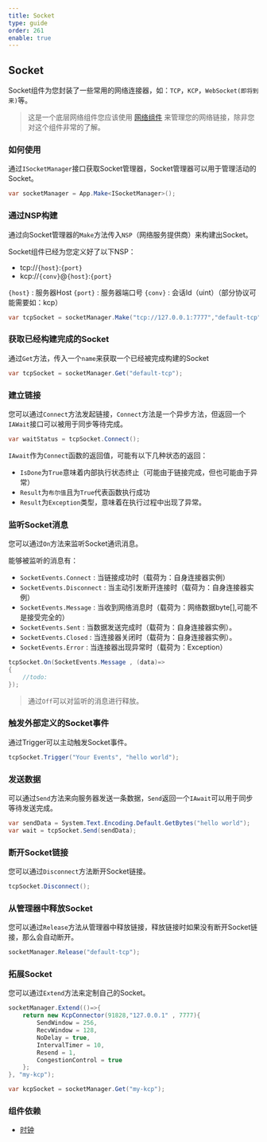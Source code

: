 ```yaml
---
title: Socket
type: guide
order: 261
enable: true
---
```


## Socket

Socket组件为您封装了一些常用的网络连接器，如：`TCP`，`KCP`，`WebSocket(即将到来)`等。

> 这是一个底层网络组件您应该使用 [网络组件](network.html) 来管理您的网络链接，除非您对这个组件非常的了解。

### 如何使用

通过`ISocketManager`接口获取Socket管理器，Socket管理器可以用于管理活动的Socket。

```csharp
var socketManager = App.Make<ISocketManager>();
```

### 通过NSP构建

通过向Socket管理器的`Make`方法传入`NSP`（网络服务提供商）来构建出Socket。

Socket组件已经为您定义好了以下NSP：

- tcp://`{host}`:`{port}`
- kcp://`{conv}`@`{host}`:`{port}`


`{host}` : 服务器Host
`{port}` : 服务器端口号
`{conv}` : 会话Id（uint）（部分协议可能需要如：kcp）
  
```csharp
var tcpSocket = socketManager.Make("tcp://127.0.0.1:7777","default-tcp");
```

### 获取已经构建完成的Socket

通过`Get`方法，传入一个`name`来获取一个已经被完成构建的Socket

```csharp
var tcpSocket = socketManager.Get("default-tcp");
```

### 建立链接

您可以通过`Connect`方法发起链接，`Connect`方法是一个异步方法，但返回一个`IAWait`接口可以被用于同步等待完成。

```csharp
var waitStatus = tcpSocket.Connect();
```

`IAwait`作为`Connect`函数的返回值，可能有以下几种状态的返回：

- `IsDone`为`True`意味着内部执行状态终止（可能由于链接完成，但也可能由于异常）
- `Result`为`布尔值`且为`True`代表函数执行成功
- `Result`为`Exception`类型，意味着在执行过程中出现了异常。

### 监听Socket消息

您可以通过`On`方法来监听Socket通讯消息。

能够被监听的消息有：

- `SocketEvents.Connect` : 当链接成功时（载荷为：自身连接器实例）
- `SocketEvents.Disconnect` : 当主动引发断开连接时（载荷为：自身连接器实例）
- `SocketEvents.Message` : 当收到网络消息时（载荷为：网络数据byte[],可能不是接受完全的）
- `SocketEvents.Sent` : 当数据发送完成时（载荷为：自身连接器实例）。
- `SocketEvents.Closed` : 当连接器关闭时（载荷为：自身连接器实例）。
- `SocketEvents.Error` : 当连接器出现异常时（载荷为：Exception）

```csharp
tcpSocket.On(SocketEvents.Message , (data)=>
{
    //todo:
});
```

> 通过`Off`可以对监听的消息进行释放。

### 触发外部定义的Socket事件

通过Trigger可以主动触发Socket事件。

```csharp
tcpSocket.Trigger("Your Events", "hello world");
```

### 发送数据

可以通过`Send`方法来向服务器发送一条数据，`Send`返回一个`IAwait`可以用于同步等待发送完成。

```csharp
var sendData = System.Text.Encoding.Default.GetBytes("hello world");
var wait = tcpSocket.Send(sendData);
```

### 断开Socket链接

您可以通过`Disconnect`方法断开Socket链接。

```csharp
tcpSocket.Disconnect();
```

### 从管理器中释放Socket

您可以通过`Release`方法从管理器中释放链接，释放链接时如果没有断开Socket链接，那么会自动断开。

```csharp
socketManager.Release("default-tcp");
```

### 拓展Socket

您可以通过`Extend`方法来定制自己的Socket。

```csharp
socketManager.Extend(()=>{
    return new KcpConnector(91828,"127.0.0.1" , 7777){
        SendWindow = 256,
        RecvWindow = 128,
        NoDelay = true,
        IntervalTimer = 10,
        Resend = 1,
        CongestionControl = true
    };
}, "my-kcp");
```

```csharp
var kcpSocket = socketManager.Get("my-kcp");
```

### 组件依赖

- [时钟](tick.html)